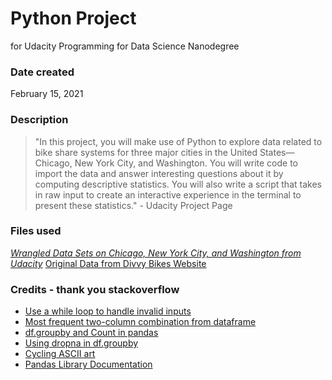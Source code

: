 # Python Project
for Udacity Programming for Data Science Nanodegree

### Date created
February 15, 2021

### Description
> "In this project, you will make use of Python to explore data related to bike share systems for three major cities in the United States—Chicago, New York City, and Washington. You will write code to import the data and answer interesting questions about it by computing descriptive statistics. You will also write a script that takes in raw input to create an interactive experience in the terminal to present these statistics." - Udacity Project Page

### Files used
*[Wrangled Data Sets on Chicago, New York City, and Washington from Udacity](https://video.udacity-data.com/topher/2018/March/5aab379c_bikeshare-2/bikeshare-2.zip/)*
[Original Data from Divvy Bikes Website](https://www.divvybikes.com/system-data)

### Credits - thank you stackoverflow
* [Use a while loop to handle invalid inputs](https://stackoverflow.com/questions/23294658/)
* [Most frequent two-column combination from dataframe](https://stackoverflow.com/questions/53037698)
* [df.groupby and Count in pandas](https://www.statology.org/pandas-groupby-count/)
* [Using dropna in df.groupby](https://stackoverflow.com/questions/18429491)
* [Cycling ASCII art](https://www.asciiart.eu/sports-and-outdoors/cycling)
* [Pandas Library Documentation](https://docs.python.org/3/library/index.html)
